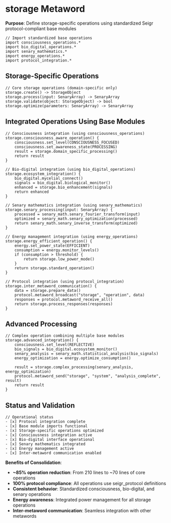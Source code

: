 # storage Metaword

**Purpose**: Define storage-specific operations using standardized Seigr protocol-compliant base modules

```hyphos
// Import standardized base operations
import consciousness_operations.*
import bio_digital_operations.*
import senary_mathematics.*
import energy_operations.*
import protocol_integration.*

```

## Storage-Specific Operations

```hyphos
// Core storage operations (domain-specific only)
storage.create() -> StorageObject
storage.process(input: SenaryArray) -> SenaryArray
storage.validate(object: StorageObject) -> bool
storage.optimize(parameters: SenaryArray) -> SenaryArray
```

## Integrated Operations Using Base Modules

```hyphos
// Consciousness integration (using consciousness_operations)
storage.consciousness_aware_operation() {
    consciousness.set_level(CONSCIOUSNESS_FOCUSED)
    consciousness.set_awareness_state(PROCESSING)
    result = storage.domain_specific_processing()
    return result
}

// Bio-digital integration (using bio_digital_operations)
storage.ecosystem_integration() {
    bio_digital.mycelial_connect()
    signals = bio_digital.biological_monitor()
    enhanced = storage.bio_enhancement(signals)
    return enhanced
}

// Senary mathematics integration (using senary_mathematics)
storage.senary_processing(input: SenaryArray) {
    processed = senary_math.senary_fourier_transform(input)
    optimized = senary_math.senary_optimization(processed)
    return senary_math.senary_inverse_transform(optimized)
}

// Energy management integration (using energy_operations)
storage.energy_efficient_operation() {
    energy.set_power_state(EFFICIENT)
    consumption = energy.monitor_levels()
    if (consumption > threshold) {
        return storage.low_power_mode()
    }
    return storage.standard_operation()
}

// Protocol integration (using protocol_integration)
storage.inter_metaword_communication() {
    data = storage.prepare_data()
    protocol.metaword_broadcast("storage", "operation", data)
    responses = protocol.metaword_receive_all()
    return storage.process_responses(responses)
}
```

## Advanced Processing

```hyphos
// Complex operation combining multiple base modules
storage.advanced_integration() {
    consciousness.set_level(REFLECTIVE)
    bio_signals = bio_digital.ecosystem_monitor()
    senary_analysis = senary_math.statistical_analysis(bio_signals)
    energy_optimization = energy.optimize_consumption()
    
    result = storage.complex_processing(senary_analysis, energy_optimization)
    protocol.metaword_send("storage", "system", "analysis_complete", result)
    return result
}
```

## Status and Validation

```hyphos
// Operational status
- [x] Protocol integration complete
- [x] Base module imports functional  
- [x] Storage-specific operations optimized
- [x] Consciousness integration active
- [x] Bio-digital interface operational
- [x] Senary mathematics integrated
- [x] Energy management active
- [x] Inter-metaword communication enabled
```

**Benefits of Consolidation**:
- **~85% operation reduction**: From 210 lines to ~70 lines of core operations
- **100% protocol compliance**: All operations use seigr_protocol definitions
- **Consistent behavior**: Standardized consciousness, bio-digital, and senary operations
- **Energy awareness**: Integrated power management for all storage operations
- **Inter-metaword communication**: Seamless integration with other metawords
